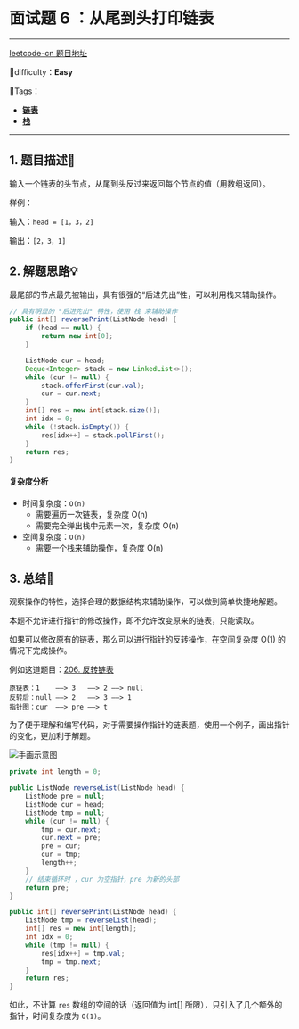 # 面试题 6 ：从尾到头打印链表

---

[leetcode-cn 题目地址]( https://leetcode-cn.com/problems/cong-wei-dao-tou-da-yin-lian-biao-lcof/ )

📗difficulty：**Easy** 

🎯Tags：

+ **[链表](https://leetcode-cn.com/tag/linked-list/)**
+ **[栈](https://leetcode-cn.com/tag/stack/)** 
---

## 1. 题目描述📃

输入一个链表的头节点，从尾到头反过来返回每个节点的值（用数组返回）。 

样例：

输入：`head = [1，3，2]`

输出：`[2，3，1]`



## 2. 解题思路💡

最尾部的节点最先被输出，具有很强的“后进先出”性，可以利用栈来辅助操作。

```java
// 具有明显的 "后进先出" 特性，使用 栈 来辅助操作
public int[] reversePrint(ListNode head) {
    if (head == null) {
        return new int[0];
    }

    ListNode cur = head;
    Deque<Integer> stack = new LinkedList<>();
    while (cur != null) {
        stack.offerFirst(cur.val);
        cur = cur.next;
    }
    int[] res = new int[stack.size()];
    int idx = 0;
    while (!stack.isEmpty()) {
        res[idx++] = stack.pollFirst();
    }
    return res;
}
```

#### 复杂度分析

+ 时间复杂度：`O(n)`
    + 需要遍历一次链表，复杂度 O(n)
    + 需要完全弹出栈中元素一次，复杂度 O(n)
+ 空间复杂度：`O(n)`
    + 需要一个栈来辅助操作，复杂度 O(n)

## 3. 总结🎯

观察操作的特性，选择合理的数据结构来辅助操作，可以做到简单快捷地解题。

本题不允许进行指针的修改操作，即不允许改变原来的链表，只能读取。

如果可以修改原有的链表，那么可以进行指针的反转操作，在空间复杂度 O(1) 的情况下完成操作。

例如这道题目：[206. 反转链表](https://leetcode-cn.com/problems/reverse-linked-list/)

```
原链表：1    ——> 3   ——> 2 ——> null
反转后：null ——> 2   ——> 3 ——> 1
指针图：cur  ——> pre ——> t
```

为了便于理解和编写代码，对于需要操作指针的链表题，使用一个例子，画出指针的变化，更加利于解题。

![手画示意图](https://assets.ryantech.ltd/20200623163332.jpg)



```java
private int length = 0;

public ListNode reverseList(ListNode head) {
    ListNode pre = null;
    ListNode cur = head;
    ListNode tmp = null;
    while (cur != null) {
        tmp = cur.next;
        cur.next = pre;
        pre = cur;
        cur = tmp;
        length++;
    }
    // 结束循环时 ，cur 为空指针，pre 为新的头部
    return pre;
}

public int[] reversePrint(ListNode head) {
    ListNode tmp = reverseList(head);
    int[] res = new int[length];
    int idx = 0;
    while (tmp != null) {
        res[idx++] = tmp.val;
        tmp = tmp.next;
    }
    return res;
}
```

如此，不计算 `res` 数组的空间的话（返回值为 int[] 所限），只引入了几个额外的指针，时间复杂度为 `O(1)`。